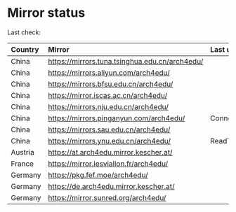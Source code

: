 <script src="./time.js"></script>
# Mirror status
Last check: <script type="text/javascript">localize(1677777557.8593724);</script>

|Country|Mirror|Last update|
|:------|:-----|:----------|
|China|https://mirrors.tuna.tsinghua.edu.cn/arch4edu/|<script type="text/javascript">localize(1677738997);</script>|
|China|https://mirrors.aliyun.com/arch4edu/|<script type="text/javascript">localize(1677652675);</script>|
|China|https://mirrors.bfsu.edu.cn/arch4edu/|<script type="text/javascript">localize(1677738997);</script>|
|China|https://mirror.iscas.ac.cn/arch4edu/|<script type="text/javascript">localize(1677738997);</script>|
|China|https://mirrors.nju.edu.cn/arch4edu/|<script type="text/javascript">localize(1677738997);</script>|
|China|https://mirrors.pinganyun.com/arch4edu/|ConnectionError|
|China|https://mirrors.sau.edu.cn/arch4edu/|<script type="text/javascript">localize(1673850842);</script>|
|China|https://mirrors.ynu.edu.cn/arch4edu/|ReadTimeout|
|Austria|https://at.arch4edu.mirror.kescher.at/|<script type="text/javascript">localize(1677738997);</script>|
|France|https://mirror.lesviallon.fr/arch4edu/|<script type="text/javascript">localize(1677738997);</script>|
|Germany|https://pkg.fef.moe/arch4edu/|<script type="text/javascript">localize(1677738997);</script>|
|Germany|https://de.arch4edu.mirror.kescher.at/|<script type="text/javascript">localize(1677738997);</script>|
|Germany|https://mirror.sunred.org/arch4edu/|<script type="text/javascript">localize(1677738997);</script>|

<script src="./tablefilter/tablefilter.js"></script>
<script src="./table.js"></script>